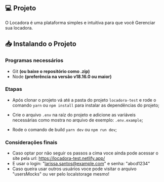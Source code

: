 ## 💻 Projeto

O Locadora é uma plataforma simples e intuitiva para que você Gerenciar sua locadora.

## 📥 Instalando o Projeto

### Programas necessários

- Git **(ou baixe o repositório como .zip)**
- Node **(preferência na versão v18.16.0 ou maior)**

### Etapas

- Após clonar o projeto vá até a pasta do projeto `locadora-test` e rode o comando `yarn` ou `npm install` para instalar as dependências do projeto;

- Crie o arquivo `.env` na raíz do projeto e adicione as variáveis necessárias como mostra no arquivo de exemplo: `.env.example`;

- Rode o comando de build `yarn dev` ou `npm run dev`;

### Considerações finais

- Caso optar por não seguir os passos a cima voce ainda pode acessar o site pela url: https://locadora-test.netlify.app/
- E usar o login: "larissa.santos@example.com" e senha: "abcd1234"
- Caso queira usar outros usuários voce pode visitar o arquivo "usersMocks" ou ver pelo localstorage mesmo!
